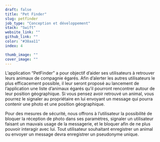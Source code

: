 ```yaml
---
draft: false
title: "Pet Finder"
slug: petfinder
job_type: "Conception et développement"
stack: "Swift"
website_link: ""
github_link: ""
color: "#38aa11"
index: 4

thumb_image: ""
cover_image: ""
---
```


L’application “PetFinder” a pour objectif d’aider ses utilisateurs à retrouver leurs animaux de compagnie égarés.
Afin d’alerter les autres utilisateurs le plus efficacement possible, il leur seront proposé au lancement de l’application une liste d’animaux égarés qu’il pourront rencontrer autour de leur position géographique.
Si vous pensez avoir retrouvé un animal, vous pourrez le signaler au propriétaire en lui envoyant un message qui pourra contenir une photo et une position géographique.

Pour des mesures de sécurité, nous offrons à l’utilisateur la possibilité de bloquer la réception de photo dans ses paramètres, signaler un utilisateur faisant un mauvais usage de la messagerie, et le bloquer afin de ne plus pouvoir interagir avec lui.
Tout utilisateur souhaitant enregistrer un animal ou envoyer un message devra enregistrer un pseudonyme unique.
